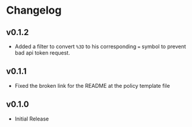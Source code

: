 # Changelog

## v0.1.2

- Added a filter to convert `%3D` to his corresponding `=` symbol to prevent bad api token request.

## v0.1.1

- Fixed the broken link for the README at the policy template file

## v0.1.0

- Initial Release
